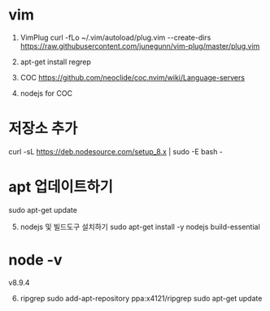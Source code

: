 # vim
1) VimPlug
curl -fLo ~/.vim/autoload/plug.vim --create-dirs https://raw.githubusercontent.com/junegunn/vim-plug/master/plug.vim

2) apt-get install regrep

3) COC
https://github.com/neoclide/coc.nvim/wiki/Language-servers

4) nodejs for COC
# 저장소 추가
curl -sL https://deb.nodesource.com/setup_8.x | sudo -E bash -

# apt 업데이트하기
sudo apt-get update

5) nodejs 및 빌드도구 설치하기
sudo apt-get install -y nodejs build-essential

# node -v
v8.9.4

6) ripgrep
sudo add-apt-repository ppa:x4121/ripgrep
sudo apt-get update
